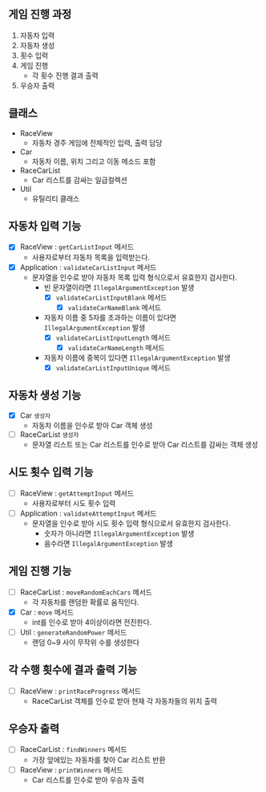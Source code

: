 ## 게임 진행 과정
1. 자동차 입력
2. 자동차 생성
3. 횟수 입력
4. 게임 진행 
   - 각 횟수 진행 결과 출력
5. 우승자 출력

## 클래스
- RaceView
  - 자동차 경주 게임에 전체적인 입력, 출력 담당
- Car
  - 자동차 이름, 위치 그리고 이동 메소드 포함
- RaceCarList
  - Car 리스트를 감싸는 일급컬렉션
- Util
  - 유틸리티 클래스

## 자동차 입력 기능
- [x] RaceView : `getCarListInput` 메서드
  - 사용자로부터 자동차 목록을 입력받는다.
- [x] Application : `validateCarListInput` 메서드
  - 문자열을 인수로 받아 자동차 목록 입력 형식으로서 유효한지 검사한다.
    - 빈 문자열이라면 `IllegalArgumentException` 발생
      - [x] `validateCarListInputBlank` 메서드
        - [x] `validateCarNameBlank` 메서드
    - 자동차 이름 중 5자를 초과하는 이름이 있다면 `IllegalArgumentException` 발생
      - [x] `validateCarListInputLength` 메서드
        - [x] `validateCarNameLength` 메서드
    - 자동차 이름에 중복이 있다면 `IllegalArgumentException` 발생
      - [x] `validateCarListInputUnique` 메서드

## 자동차 생성 기능
- [x] Car `생성자`
  - 자동차 이름을 인수로 받아 Car 객체 생성
- [ ] RaceCarList `생성자`
  - 문자열 리스트 또는 Car 리스트를 인수로 받아 Car 리스트를 감싸는 객체 생성

## 시도 횟수 입력 기능
- [ ] RaceView : `getAttemptInput` 메서드
  - 사용자로부터 시도 횟수 입력
- [ ] Application : `validateAttemptInput` 메서드
  - 문자열을 인수로 받아 시도 횟수 입력 형식으로서 유효한지 검사한다.
    - 숫자가 아니라면 `IllegalArgumentException` 발생
    - 음수라면 `IllegalArgumentException` 발생

## 게임 진행 기능
- [ ] RaceCarList : `moveRandomEachCars` 메서드
  - 각 자동차를 랜덤한 확률로 움직인다.
- [x] Car : `move` 메서드
  - int를 인수로 받아 4이상이라면 전진한다.
- [ ] Util : `generateRandomPower` 메서드
  - 랜덤 0~9 사이 무작위 수를 생성한다

## 각 수행 횟수에 결과 출력 기능
- [ ] RaceView : `printRaceProgress` 메서드
  - RaceCarList 객체를 인수로 받아 현재 각 자동차들의 위치 출력

## 우승자 출력
- [ ] RaceCarList : `findWinners` 메서드
  - 가장 앞에있는 자동차를 찾아 Car 리스트 반환
- [ ] RaceView : `printWinners` 메서드
  - Car 리스트를 인수로 받아 우승자 출력